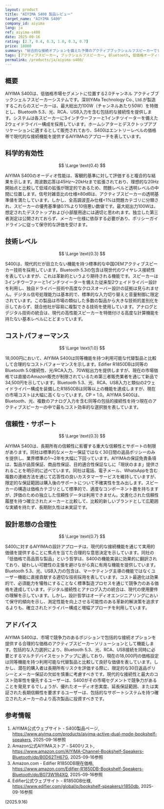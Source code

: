 ```yaml
---
layout: product
title: "AIYIMA S400 製品レビュー"
target_name: "AIYIMA S400"
company_id: aiyima
lang: ja
ref: aiyima-s400
date: 2025-09-16
rating: [2.7, 0.4, 0.3, 1.0, 0.3, 0.7]
price: 18000
summary: "総合的な接続オプションを備えた予算のアクティブブックシェルフスピーカーですが、オーディオ性能は限定的で保証サポートも最小限です。"
tags: [アクティブスピーカー, ブックシェルフスピーカー, Bluetooth, 低価格オーディオ, ホームオーディオ]
permalink: /products/ja/aiyima-s400/
---
```


## 概要

AIYIMA S400は、低価格市場セグメントに位置する2.0チャンネル アクティブブックシェルフスピーカーシステムです。深圳YiMa Technology Co., Ltd.が製造するこれらのスピーカーは、最大総出力100W（チャンネルあたり50W）を特徴とし、Bluetooth 5.3、光、RCA、USB入力を含む包括的な接続性を提供します。システムは各スピーカーに3インチウーファーと1インチツイーターを備えた2ウェイドライバー構成を採用しています。ホームシアターとデスクトップアプリケーションに適するとして販売されており、S400はエントリーレベルの価格帯で現代的な接続機能を提供するAIYIMAのアプローチを表しています。

## 科学的有効性

$$ \Large \text{0.4} $$

AIYIMA S400のオーディオ性能は、客観的基準に対して評価すると複合的な結果を示します。周波数応答は45Hz〜20kHzまで拡張されており、理想的な20Hz開始点と比較して低域の拡張が限定的であるため、問題レベルと透明レベルの中間に位置します。信号対雑音比の仕様≥80dBは、アクティブスピーカーの透明基準値を満たしています。しかし、全高調波歪み仕様<1%は問題カテゴリに分類され、スピーカーの優秀基準値0.1%より10倍悪い数値です。最大総出力100Wは、想定されたデスクトップおよび小部屋用途には適切と思われます。独立した第三者測定は公開されておらず、メーカー仕様に依存する必要があり、ポリシーガイドラインに従って保守的な評価を受けます。

## 技術レベル

$$ \Large \text{0.3} $$

S400は、現代的だが目立たない機能を持つ標準的な中国OEMアクティブスピーカー技術を採用しています。Bluetooth 5.3の包含は現世代のワイヤレス接続性を表していますが、これは革新的というより期待される機能です。スピーカーは3インチウーファーと1インチツイーターを備えた従来型2ウェイドライバー設計を利用し、独自ドライバー技術や高度なクロスオーバー設計の証拠は見られません。デジタル信号処理能力は基本的で、標準的な入力切り替えと音量制御に限定されています。この製品は市場の類似した多数の製品から大きな技術的差別化を示しておらず、競合他社が容易に複製できる技術を使用しています。アナログとデジタル技術の統合は、現代の高性能スピーカーを特徴付ける高度な計算機能を持たない基本レベルにとどまっています。

## コストパフォーマンス

$$ \Large \text{1.0} $$

18,000円において、AIYIMA S400は同等機能を持つ利用可能な代替製品と比較して合理的なコストパフォーマンスを示します。Edifier R1850DBは同等のBluetooth 5.0接続性、光/RCA入力、70W総出力を提供しますが、現在の市場価格では直接のAmazon販売が制限されているため第三者販売業者を通じて新品で34,500円を示しています。Bluetooth 5.3、光、RCA、USB入力と類似の2ウェイドライバー構成を装備したR1850DBは同等以上の機能を達成しますが、現在の市場コストは大幅に高くなっています。CP = 1.0。AIYIMA S400は、Bluetooth、光、複数のアナログ入力を含む同等の包括的接続性を持つ現在のアクティブスピーカーの中で最もコスト効率的な選択肢を表しています。

## 信頼性・サポート

$$ \Large \text{0.3} $$

AIYIMA S400は、長期所有の信頼性に影響する重大な信頼性とサポートの制限があります。同社は標準的なメーカー保証ではなく30日間の返品ポリシーのみを提供し、業界標準の1〜2年を大幅に下回っています。AIYIMAの保証免責条項は、製品が品質保証、商品性保証、目的適合性保証なしに「現状のまま」提供されることを明示的に述べています。同社は電話、電子メール、WhatsAppを含む複数の連絡方法を通じて応答性の良いカスタマーサービスを維持していますが、限定的な保証範囲は購入後のサポートについて不確実性を生み出します。スピーカーの構造は価格カテゴリとして標準的で、適度なコンポーネント数を持ちますが、評価のための独立した信頼性データは利用できません。文書化された信頼性履歴を持つ確立されたメーカーと比較して、比較的新しいブランドとして広範囲な実績を持たず、長期耐久性は未実証です。

## 設計思想の合理性

$$ \Large \text{0.7} $$

S400に対するAIYIMAの設計アプローチは、現代的な接続機能を通じて実用的価値を提供することに焦点を当てた合理的な意思決定を示しています。同社の「低価格で高品質な製品」という哲学は、S400の機能実装に効果的に翻訳されており、疑わしい可聴性の主張を避けながら真に有用な機能を提供しています。Bluetooth 5.3、光、USB入力の包含は、マーケティング主導の機能ではなくユーザー機能に直接貢献する適切な技術採用を表しています。コスト最適化は効果的で、必須能力を犠牲にすることなく標準製造プロセスを通じて競争力のある価格を達成しています。デジタル接続性とアナログ入力の統合は、現代の使用要件の理解を示しています。しかし、設計哲学はオーディオエンジニアリングにおいて保守的傾向を示し、測定性能を向上させる可能性のある革新的解決策を追求するよりも、確立されたドライバー構成と増幅アプローチを利用しています。

## アドバイス

AIYIMA S400は、市場で競争力のあるポジションで包括的な接続オプションを提供する合理的な価格のアクティブスピーカーソリューションとして機能します。包括的な入力選択により、Bluetooth 5.3、光、RCA、USB接続を同時に必要とするマルチデバイスセットアップに適しており、現在の18,000円の価格設定は同等機能を持つ利用可能な代替製品と比較して良好な価値を表しています。しかし、潜在的購入者は長期所有リスクを評価する際に、限定的な30日返品ポリシーとメーカー保証の欠如を慎重に考慮すべきです。現代的な接続性と最大のコスト効率性を優先するユーザーは、S400がその市場セグメントで競争力があることを発見するでしょうが、優れたオーディオ忠実度、延長保証範囲、または実証された長期信頼性を要求するユーザーは、包括的なサポートシステムを持つ確立されたメーカーのより高次製品に投資すべきです。

## 参考情報

1. AIYIMA公式ウェブサイト - S400製品ページ, https://www.aiyima.com/products/aiyima-active-dual-mode-bookshelf-speakers, 2025-09-16参照
2. Amazon公式AIYIMAストア - S400リスト, https://www.amazon.com/AIYIMA-Channel-Bookshelf-Speakers-Bluetooth/dp/B0D62TH67G, 2025-09-16参照
3. Amazon.com - Edifier R1850DB現在価格, https://www.amazon.com/Edifier-R1850DB-Bookshelf-Speakers-Bluetooth/dp/B073W1R4XQ, 2025-09-16参照
4. Edifier公式ウェブサイト - R1850DB仕様, https://www.edifier.com/global/p/bookshelf-speakers/r1850db, 2025-09-16参照

(2025.9.16)